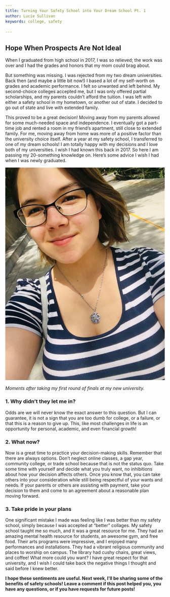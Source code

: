 ```yaml
---
title: Turning Your Safety School into Your Dream School Pt. 1
author: Lucie Sullivan
keywords: college, safety

---
```

## Hope When Prospects Are Not Ideal

When I graduated from high school in 2017, I was so relieved; the work was over and I had the grades and honors that my mom could brag about.

But something was missing. I was rejected from my two dream universities. Back then (and maybe a little bit now!) I based a lot of my self-worth on grades and academic performance. I felt so unwanted and left behind. My second-choice colleges accepted me, but I was only offered partial scholarships, and my parents couldn’t afford the tuition. I was left with either a safety school in my hometown, or another out of state. I decided to go out of state and live with extended family.

This proved to be a great decision! Moving away from my parents allowed for some much-needed space and independence. I eventually got a part-time job and rented a room in my friend’s apartment, still close to extended family. For me, moving away from home was more of a positive factor than the university choice itself. After a year at my safety school, I transferred to one of my dream schools! I am totally happy with my decisions and I love both of my universities. I wish I had known this back in 2017. So here I am passing my 20-something knowledge on. Here’s some advice I wish I had when I was newly graduated.

![selfie moments after taking my first round of finals at my new university](/assets/images/img_9188.jpg "Moments after taking my first round of finals at my new university")

_Moments after taking my first round of finals at my new university._

### 1. Why didn’t they let me in?

Odds are we will never know the exact answer to this question. But I can guarantee, it is not a sign that you are too dumb for college, or a failure, or that this is a reason to give up. This, like most challenges in life is an opportunity for personal, academic, and even financial growth!

### 2. What now?

Now is a great time to practice your decision-making skills. Remember that there are always options. Don’t neglect online classes, a gap year, community college, or trade school because that is not the status quo. Take some time with yourself and decide what you truly want, no inhibitions about how your decision affects others. Once you know that, you can take others into your consideration while still being respectful of your wants and needs. If your parents or others are assisting with payment, take your decision to them and come to an agreement about a reasonable plan moving forward.

### 3. Take pride in your plans

One significant mistake I made was feeling like I was better than my safety school, simply because I was accepted at “better” collages. My safety school taught me so much, and it was a great resource for me. They had an amazing mental health resource for students, an awesome gym, and free food. Their arts programs were impressive, and I enjoyed many performances and installations. They had a vibrant religious community and places to worship on campus. The library had cushy chairs, great views, and coffee! What more could you want? I have great respect for that university, and I wish I could take back the negative things I thought and said before I knew better.

**I hope these sentiments are useful. Next week, I'll be sharing some of the benefits of safety schools! Leave a comment if this post helped you, you have any questions, or if you have requests for future posts!**